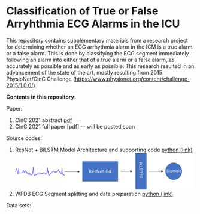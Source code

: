 # Classification of True or False Arryhthmia ECG Alarms in the ICU

This repository contains supplementary materials from a research project for determining whether an ECG arrhythmia alarm in the ICM is a true alarm or a false alarm. This is done by classifying the ECG segment immediately following an alarm into either that of a true alarm or a false alarm, as accurately as possible and as early as possible. This research resulted in an advancement of the state of the art, mostly resulting from 2015 PhysioNet/CinC Challenge (https://www.physionet.org/content/challenge-2015/1.0.0/).

**Contents in this repository:**

Paper:
1. CinC 2021 abstract [pdf](abstract.pdf)
2. CinC 2021 full paper [pdf] -- will be posted soon

Source codes:
1. ResNet + BiLSTM Model Architecture and supporting code [python (link)](resnet_attention.py)
    ![ResNet + BiLSTM](arch.png)   
2. WFDB ECG Segment splitting and data preparation [python (link)](split.py)

Data sets:

